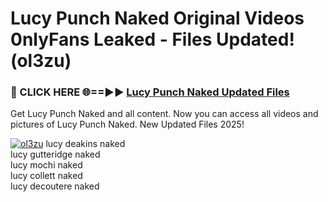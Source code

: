 # Lucy Punch Naked Original Videos 0nlyFans Leaked - Files Updated! (ol3zu)

<h3>🔴 CLICK HERE 🌐==►► <a href="https://tinyurl.com/yckcrads" rel="nofollow">Lucy Punch Naked Updated Files</a></h3>

Get Lucy Punch Naked and all content. Now you can access all videos and pictures of Lucy Punch Naked. New Updated Files 2025!

[![ol3zu](https://i.imgur.com/hpKpOFt.gif)](https://tinyurl.com/yckcrads)
lucy deakins naked<br>
lucy gutteridge naked<br>
lucy mochi naked<br>
lucy collett naked<br>
lucy decoutere naked
